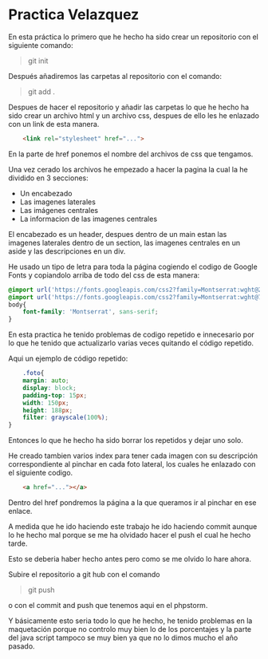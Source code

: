 # Practica Velazquez
En esta práctica lo primero que he hecho ha sido crear un repositorio
con el siguiente comando:
>git init

Después añadiremos las carpetas al repositorio con el comando:
>git add .

Despues de hacer el repositorio y añadir las carpetas lo que he hecho ha
sido crear un archivo html y un archivo css, despues de ello les he 
enlazado con un link de esta manera.
```HTML
    <link rel="stylesheet" href="...">
```
En la parte de href ponemos el nombre del archivos de css que tengamos.

Una vez cerado los archivos he empezado a hacer la pagina la cual la he
dividido en 3 secciones:

* Un encabezado
* Las imagenes laterales
* Las imágenes centrales
* La informacion de las imagenes centrales

El encabezado es un header, despues dentro de un main estan las imagenes
laterales dentro de un section, las imagenes centrales en un aside y las
descripciones en un div.

He usado un tipo de letra para toda la página cogiendo el codigo de Google 
Fonts y copiandolo arriba de todo del css de esta manera:
```CSS
@import url('https://fonts.googleapis.com/css2?family=Montserrat:wght@200&display=swap');
@import url('https://fonts.googleapis.com/css2?family=Montserrat:wght@700&display=swap');
body{
    font-family: 'Montserrat', sans-serif;
}
```

En esta practica he tenido problemas de codigo repetido e innecesario
por lo que he tenido que actualizarlo varias veces quitando el código
repetido.

Aqui un ejemplo de código repetido:

```CSS
    .foto{
    margin: auto;
    display: block;
    padding-top: 15px;
    width: 150px;
    height: 188px;
    filter: grayscale(100%);
}
```

Entonces lo que he hecho ha sido borrar los repetidos y dejar uno solo.

He creado tambien varios index para tener cada imagen con su descripción
correspondiente al pinchar en cada foto lateral, los cuales he enlazado con el siguiente codigo.

````HTML
    <a href="..."></a>
````
Dentro del href pondremos la página a la que queramos ir al pinchar en
ese enlace.

A medida que he ido haciendo este trabajo he ido haciendo commit aunque
lo he hecho mal porque se me ha olvidado hacer el push el cual he hecho
tarde.

Esto se deberia haber hecho antes pero como se me olvido lo hare ahora.

Subire el repositorio a git hub con el comando 
> git push

o con el commit and push que tenemos aqui en el phpstorm.

Y básicamente esto seria todo lo que he hecho, he tenido problemas en la 
maquetación porque no controlo muy bien lo de los porcentajes y la 
parte del java script tampoco se muy bien ya que no lo dimos mucho el 
año pasado.